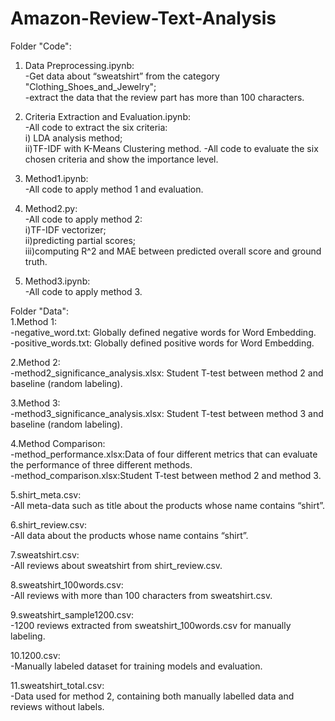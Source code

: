 # Amazon-Review-Text-Analysis





Folder "Code":  
1. Data Preprocessing.ipynb:  
        -Get data about “sweatshirt” from the category "Clothing_Shoes_and_Jewelry";  
        -extract the data that the review part has more than 100 characters.  


2. Criteria Extraction and Evaluation.ipynb:  
        -All code to extract the six criteria:  
                i) LDA analysis method;                                                                              
		ii)TF-IDF with K-Means Clustering method. 
        -All code to evaluate the six chosen criteria and show the importance level. 


3. Method1.ipynb:  
        -All code to apply method 1 and evaluation. 


4. Method2.py:  
        -All code to apply method 2:   
                i)TF-IDF vectorizer;                                                                             
		ii)predicting partial scores;                                                                                      		
		iii)computing R^2 and MAE between predicted overall score and ground truth.  
                                                                                                 
5. Method3.ipynb:  
        -All code to apply method 3.  






Folder "Data":  
1.Method 1:  
        -negative_word.txt: Globally defined negative words for Word Embedding.	  
        -positive_words.txt: Globally defined positive words for Word Embedding.	   


2.Method 2:  
        -method2_significance_analysis.xlsx: Student T-test between method 2 and baseline (random labeling).   	   


3.Method 3:  
        -method3_significance_analysis.xlsx: Student T-test between method 3 and baseline (random labeling).  	  


4.Method Comparison:    
        -method_performance.xlsx:Data of four different metrics that can evaluate the performance of three different methods.  	  
        -method_comparison.xlsx:Student T-test between method 2 and method 3.  


5.shirt_meta.csv:  
        -All meta-data such as title about the products whose name contains “shirt”.  


6.shirt_review.csv:  
        -All data about the products whose name contains “shirt”.  


7.sweatshirt.csv:  
        -All reviews about sweatshirt from shirt_review.csv.  


8.sweatshirt_100words.csv:  
        -All reviews with more than 100 characters from sweatshirt.csv.  


9.sweatshirt_sample1200.csv:  
        -1200 reviews extracted from sweatshirt_100words.csv for manually labeling.  


10.1200.csv:  
        -Manually labeled dataset for training models and evaluation.  


11.sweatshirt_total.csv:  
        -Data used for method 2, containing both manually labelled data and reviews without labels.     
